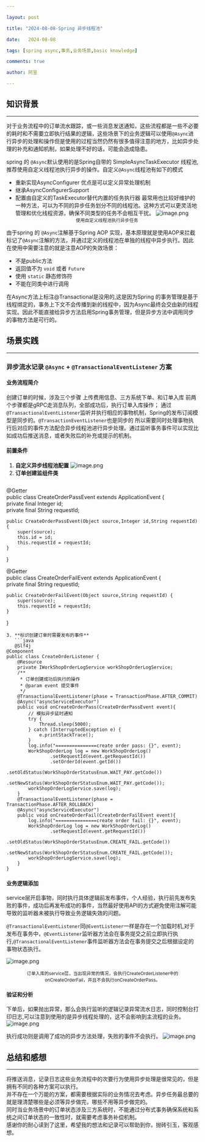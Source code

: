 ```yaml
---

layout: post

title: "2024-08-08-Spring 异步线程池"

date:   2024-08-08

tags: [spring async,事务,业务场景,basic knowledge]

comments: true

author: 阿昱

---
```



## 知识背景
---

对于业务流程中的订单流水跟踪，或一些消息发送通知，这些流程都是一些不必要的耗时和不需要立即执行结果的逻辑，这些场景下的业务逻辑可以使用`@Async`进行异步的处理和操作但是使用的过程当然仍然有很多值得注意的地方，比如异步处理的补充和通知机制，如果处理不好的话，可能会造成隐患。

spring 的 `@Async`默认使用的是Spring自带的 SimpleAsyncTaskExecutor 线程池,推荐使用自定义线程池执行异步的操作。自定义`@Async`线程池有如下的模式
- 重新实现AsyncConfigurer
  优点是可以定义异常处理机制
- 继承AsyncConfigurerSupport
- 配置由自定义的TaskExecutor替代内置的任务执行器
  最常用也比较好维护的一种方法，可以为不同的异步任务划分不同的线程池。这种方式可以更灵活地管理和优化线程资源，确保不同类型的任务不会相互干扰。
  ![image.png](https://s2.loli.net/2024/08/08/aEFBZIrunvl6i5t.png)
   <center><sub>使用自定义线程池执行异步任务</sub></center>

由于spring 的 `@Async`注解基于Spring AOP 实现，基本原理就是使用AOP来拦截标记了`@Async`注解的方法，并通过定义的线程池在单独的线程中异步执行。因此在使用中需要注意的就是注意AOP的失效场景：
- 不是public方法
- 返回值不为 `void` 或者 `Future`
- 使用 `static` 静态修饰符
- 不能在同类中进行调用

在Async方法上标注@Transactional是没用的,这是因为Spring 的事务管理是基于线程绑定的，事务上下文不会传播到新的线程中，因为Async最终会交由新的线程实现。因此不能直接给异步方法启用Spring事务管理，但是异步方法中调用同步的事物方法是可行的。

## 场景实践
---

### 异步流水记录  `@Async` + `@TransactionalEventListener` 方案

#### 业务流程简介

创建订单的时候，涉及三个步骤 上传费用信息、三方系统下单、和订单入库
前两个步骤都是gRPC走消息队列，全部成功后，执行订单入库操作；
通过`@TransactionalEventListener`监听并执行相应的事物机制，Spring的发布订阅模型是同步的。`@TransactionEventListener`也是同步的
所以需要同时处理事物执行后对应的事件方法配合异步线程池进行异步处理。通过监听事务事件可以实现比如成功后推送消息，或者失败后的补充或提示的机制。

#### 前置条件

1. **自定义异步线程池配置**
   ![image.png](https://s2.loli.net/2024/08/08/D8NtWOIEjnrwGJK.png)
2. **订单创建监组件类**
   ```java
@Getter  
public class CreateOrderPassEvent extends ApplicationEvent {  
    private final Integer id;  
    private final String requestId;  
  
    public CreateOrderPassEvent(Object source,Integer id,String requestId) {  
        super(source);  
        this.id = id;  
        this.requestId = requestId;  
    }  
}

@Getter  
public class CreateOrderFailEvent extends ApplicationEvent {  
    private final String requestId;  
  
    public CreateOrderFailEvent(Object source,String requestId) {  
        super(source);  
        this.requestId = requestId;  
    }  
}
```
3. **标识创建订单时需要发布的事件**
   ```java
   @Slf4j  
@Component  
public class CreateOrderListener {  
    @Resource  
    private IWorkShopOrderLogService workShopOrderLogService;  
    /**  
     * 订单创建成功后执行的操作  
     * @param event 提交事件  
     */  
    @TransactionalEventListener(phase = TransactionPhase.AFTER_COMMIT)  
    @Async("asyncServiceExecutor")  
    public void onCreateOrderPass(CreateOrderPassEvent event){  
        // 模拟异步延时通知  
        try {  
            Thread.sleep(5000);  
        } catch (InterruptedException e) {  
            e.printStackTrace();  
        }  
        log.info("===============create order pass: {}", event);  
        WorkShopOrderLog log = new WorkShopOrderLog()  
                .setRequestId(event.getRequestId())  
                .setOrderId(event.getId())  
                .setOldStatus(WorkShopOrderStatusEnum.WAIT_PAY.getCode())  
                .setNewStatus(WorkShopOrderStatusEnum.WAIT_PAY.getCode());  
        workShopOrderLogService.save(log);  
    }  
    @TransactionalEventListener(phase = TransactionPhase.AFTER_ROLLBACK)  
    @Async("asyncServiceExecutor")  
    public void onCreateOrderFail(CreateOrderFailEvent event){  
        log.info("===============create order fail: {}", event);  
        WorkShopOrderLog log = new WorkShopOrderLog()  
                .setRequestId(event.getRequestId())  
                .setOldStatus(WorkShopOrderStatusEnum.CREATE_FAIL.getCode())  
                .setNewStatus(WorkShopOrderStatusEnum.CREATE_FAIL.getCode());  
        workShopOrderLogService.save(log);  
    }  
}
```

#### 业务逻辑添加

service层开启事物，同时执行具体逻辑前发布事件，个人经验，执行前先发布失败的事件，成功后再发布成功的事件，当然最好使用API的方式避免使用注解可能导致的监听器未被执行导致业务逻辑失效的问题。

`@TransactionalEventListener`同`@EventListener`一样是存在一个加载时机,对于发布在事务中，`@EventListener`监听器方法会在事务提交之前立即执行执行,`@TransactionalEventListener`事件监听器方法会在事务提交之后根据设定的事物状态执行。

![image.png](https://s2.loli.net/2024/08/08/Ftdj5OPVW2lspuQ.png)
 <center><sub>订单入库的service层，当出现异常的情况，会执行CreateOrderListener中的onCreateOrderFail，并且不会执行onCreateOrderPass。</sub></center>

#### 验证和分析
下单后，如果抛出异常，那么会执行监听的逻辑记录异常流水日志，同时控制台打印日志,可以注意到使用的是异步线程处理的，这不会影响到主流程的业务。
![image.png](https://s2.loli.net/2024/08/08/8plyt3RuIzCZgsx.png)

执行成功则是调用了成功的异步方法处理，失败的事件不会执行。
![image.png](https://s2.loli.net/2024/08/08/UyDwPpizQaVmXoH.png)

## 总结和感想
---

将推送消息，记录日志这些业务流程中的次要行为使用异步处理是很常见的，但是拥有不同的各种方案可以执行。  
并不存在一个万能的方案，都需要根据实际的业务情况去考虑。异步任务最总要的就是理清楚哪些是必须等异步做完，哪些不用等异步做完的。  
同时当业务场景中的订单状态涉及三方系统时，不能通过分布式事务确保系统和系统之间订单状态的一致性时，就需要考虑事务补偿机制。  
感谢你的耐心读到了这里，希望我的想法和记录可以帮助到你，抛砖引玉，客观感想。
